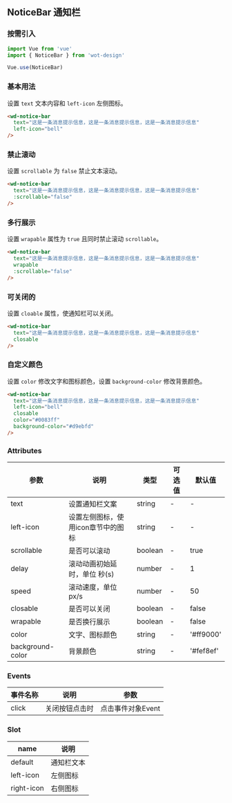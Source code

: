 ## NoticeBar 通知栏

### 按需引入

```javascript
import Vue from 'vue'
import { NoticeBar } from 'wot-design'

Vue.use(NoticeBar)
```

### 基本用法

设置 `text` 文本内容和 `left-icon` 左侧图标。

```html
<wd-notice-bar
  text="这是一条消息提示信息，这是一条消息提示信息，这是一条消息提示信息"
  left-icon="bell"
/>
```

### 禁止滚动

设置 `scrollable` 为 `false` 禁止文本滚动。

```html
<wd-notice-bar
  text="这是一条消息提示信息，这是一条消息提示信息，这是一条消息提示信息"
  :scrollable="false"
/>
```

### 多行展示

设置 `wrapable` 属性为 `true` 且同时禁止滚动 `scrollable`。

```html
<wd-notice-bar
  text="这是一条消息提示信息，这是一条消息提示信息，这是一条消息提示信息"
  wrapable
  :scrollable="false"
/>
```

### 可关闭的

设置 `cloable` 属性，使通知栏可以关闭。

```html
<wd-notice-bar
  text="这是一条消息提示信息，这是一条消息提示信息，这是一条消息提示信息"
  closable
/>
```

### 自定义颜色

设置 `color` 修改文字和图标颜色，设置 `background-color` 修改背景颜色。

```html
<wd-notice-bar
  text="这是一条消息提示信息，这是一条消息提示信息，这是一条消息提示信息"
  left-icon="bell"
  closable
  color="#0083ff"
  background-color="#d9ebfd"
/>
```

### Attributes

| 参数      | 说明                                 | 类型      | 可选值       | 默认值   |
|---------- |------------------------------------ |---------- |------------- |-------- |
| text | 设置通知栏文案 | string | - | - |
| left-icon | 设置左侧图标，使用icon章节中的图标 | string | - | - |
| scrollable | 是否可以滚动 | boolean | - | true |
| delay | 滚动动画初始延时，单位 秒(s) | number | - | 1 |
| speed | 滚动速度，单位 px/s | number | - | 50 |
| closable | 是否可以关闭 | boolean | - | false |
| wrapable | 是否换行展示 | boolean | - | false |
| color | 文字、图标颜色 | string | - | '#ff9000' |
| background-color | 背景颜色 | string | - | '#fef8ef' |

### Events

| 事件名称      | 说明                                 | 参数     |
|------------- |------------------------------------ |--------- |
| click | 关闭按钮点击时 | 点击事件对象Event |

### Slot

| name      | 说明       |
|------------- |----------- |
| default | 通知栏文本 |
| left-icon | 左侧图标 |
| right-icon | 右侧图标 |
